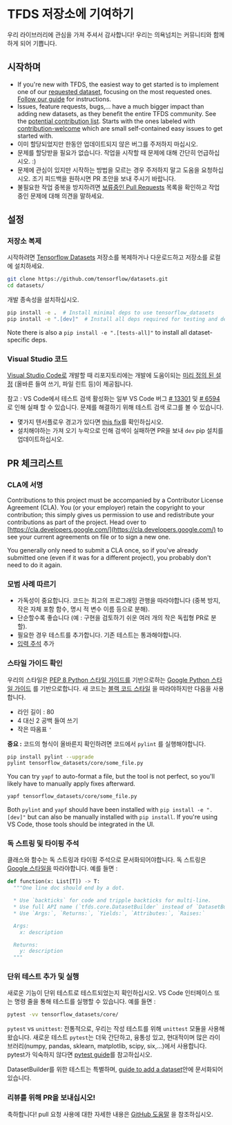 # TFDS 저장소에 기여하기

우리 라이브러리에 관심을 가져 주셔서 감사합니다! 우리는 의욕넘치는 커뮤니티와 함께하게 되어 기쁩니다.

## 시작하며

- If you're new with TFDS, the easiest way to get started is to implement one of our [requested dataset](https://github.com/tensorflow/datasets/issues?q=is%3Aissue+is%3Aopen+label%3A%22dataset+request%22+sort%3Areactions-%2B1-desc), focusing on the most requested ones. [Follow our guide](https://www.tensorflow.org/datasets/add_dataset) for instructions.
- Issues, feature requests, bugs,... have a much bigger impact than adding new datasets, as they benefit the entire TFDS community. See the [potential contribution list](https://github.com/tensorflow/datasets/issues?utf8=%E2%9C%93&q=is%3Aissue+is%3Aopen+-label%3A%22dataset+request%22+). Starts with the ones labeled with [contribution-welcome](https://github.com/tensorflow/datasets/issues?q=is%3Aissue+is%3Aopen+label%3A%22contributions+welcome%22) which are small self-contained easy issues to get started with.
- 이미 할당되었지만 한동안 업데이트되지 않은 버그를 주저하지 마십시오.
- 문제를 할당받을 필요가 없습니다. 작업을 시작할 때 문제에 대해 간단히 언급하십시오. :)
- 문제에 관심이 있지만 시작하는 방법을 모르는 경우 주저하지 말고 도움을 요청하십시오. 조기 피드백을 원하시면 PR 초안을 보내 주시기 바랍니다.
- 불필요한 작업 중복을 방지하려면 [보류중인 Pull Requests](https://github.com/tensorflow/datasets/pulls) 목록을 확인하고 작업중인 문제에 대해 의견을 말하세요.

## 설정

### 저장소 복제

시작하려면 [Tensorflow Datasets](https://github.com/tensorflow/datasets) 저장소를 복제하거나 다운로드하고 저장소를 로컬에 설치하세요.

```sh
git clone https://github.com/tensorflow/datasets.git
cd datasets/
```

개발 종속성을 설치하십시오.

```sh
pip install -e .  # Install minimal deps to use tensorflow_datasets
pip install -e ".[dev]"  # Install all deps required for testing and development
```

Note there is also a `pip install -e ".[tests-all]"` to install all dataset-specific deps.

### Visual Studio 코드

[Visual Studio Code로](https://code.visualstudio.com/) 개발할 때 리포지토리에는 개발에 도움이되는 [미리 정의 된 설정](https://github.com/tensorflow/datasets/tree/master/.vscode/settings.json) (올바른 들여 쓰기, 파일 린트 등)이 제공됩니다.

참고 : VS Code에서 테스트 검색 활성화는 일부 VS Code 버그 [# 13301](https://github.com/microsoft/vscode-python/issues/13301) 및 [# 6594](https://github.com/microsoft/vscode-python/issues/6594) 로 인해 실패 할 수 있습니다. 문제를 해결하기 위해 테스트 검색 로그를 볼 수 있습니다.

- 몇가지 텐서플로우 경고가 있다면 [this fix](https://github.com/microsoft/vscode-python/issues/6594#issuecomment-555680813)를 확인하십시오.
- 설치해야하는 가져 오기 누락으로 인해 검색이 실패하면 PR을 보내 `dev` pip 설치를 업데이트하십시오.

## PR 체크리스트

### CLA에 서명

Contributions to this project must be accompanied by a Contributor License Agreement (CLA). You (or your employer) retain the copyright to your contribution; this simply gives us permission to use and redistribute your contributions as part of the project. Head over to [https://cla.developers.google.com/](https://cla.developers.google.com/) to see your current agreements on file or to sign a new one.

You generally only need to submit a CLA once, so if you've already submitted one (even if it was for a different project), you probably don't need to do it again.

### 모범 사례 따르기

- 가독성이 중요합니다. 코드는 최고의 프로그래밍 관행을 따라야합니다 (중복 방지, 작은 자체 포함 함수, 명시 적 변수 이름 등으로 분해).
- 단순할수록 좋습니다 (예 : 구현을 검토하기 쉬운 여러 개의 작은 독립형 PR로 분할).
- 필요한 경우 테스트를 추가합니다. 기존 테스트는 통과해야합니다.
- [입력 주석](https://docs.python.org/3/library/typing.html) 추가

### 스타일 가이드 확인

우리의 스타일은 [PEP 8 Python 스타일 가이드를](https://www.python.org/dev/peps/pep-0008) 기반으로하는 [Google Python 스타일 가이드](https://github.com/google/styleguide/blob/gh-pages/pyguide.md) 를 기반으로합니다. 새 코드는 [블랙 코드 스타일](https://github.com/psf/black/blob/master/docs/the_black_code_style.md) 을 따라야하지만 다음을 사용합니다.

- 라인 길이 : 80
- 4 대신 2 공백 들여 쓰기
- 작은 따옴표 `'`

**중요 :** 코드의 형식이 올바른지 확인하려면 코드에서 `pylint` 를 실행해야합니다.

```sh
pip install pylint --upgrade
pylint tensorflow_datasets/core/some_file.py
```

You can try `yapf` to auto-format a file, but the tool is not perfect, so you'll likely have to manually apply fixes afterward.

```sh
yapf tensorflow_datasets/core/some_file.py
```

Both `pylint` and `yapf` should have been installed with `pip install -e ".[dev]"` but can also be manually installed with `pip install`. If you're using VS Code, those tools should be integrated in the UI.

### 독 스트링 및 타이핑 주석

클래스와 함수는 독 스트링과 타이핑 주석으로 문서화되어야합니다. 독 스트링은 [Google 스타일을](https://google.github.io/styleguide/pyguide.html#383-functions-and-methods) 따라야합니다. 예를 들면 :

```python
def function(x: List[T]) -> T:
  """One line doc should end by a dot.

  * Use `backticks` for code and tripple backticks for multi-line.
  * Use full API name (`tfds.core.DatasetBuilder` instead of `DatasetBuilder`)
  * Use `Args:`, `Returns:`, `Yields:`, `Attributes:`, `Raises:`

  Args:
    x: description

  Returns:
    y: description
  """
```

### 단위 테스트 추가 및 실행

새로운 기능이 단위 테스트로 테스트되었는지 확인하십시오. VS Code 인터페이스 또는 명령 줄을 통해 테스트를 실행할 수 있습니다. 예를 들면 :

```sh
pytest -vv tensorflow_datasets/core/
```

`pytest` vs `unittest`: 전통적으로, 우리는 작성 테스트를 위해 `unittest` 모듈을 사용해왔습니다. 새로운 테스트 `pytest`는 더욱 간단하고, 융통성 있고, 현대적이며 많은 라이브러리(numpy, pandas, sklearn, matplotlib, scipy, six,...)에서 사용합니다. pytest가 익숙하지 않다면 [pytest guide](https://docs.pytest.org/en/stable/getting-started.html#getstarted)를 참고하십시오.

DatasetBuilder를 위한 테스트는 특별하며,  [guide to add a dataset](https://github.com/tensorflow/datasets/tree/master/docs/add_dataset.md#test-your-dataset)안에 문서화되어 있습니다.

### 리뷰를 위해 PR을 보내십시오!

축하합니다! pull 요청 사용에 대한 자세한 내용은 [GitHub 도움말](https://help.github.com/articles/about-pull-requests/) 을 참조하십시오.
